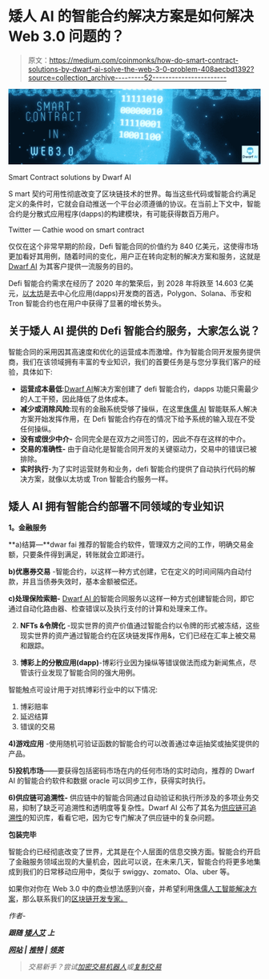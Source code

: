 # 矮人 AI 的智能合约解决方案是如何解决 Web 3.0 问题的？

> 原文：<https://medium.com/coinmonks/how-do-smart-contract-solutions-by-dwarf-ai-solve-the-web-3-0-problem-408aecbd1392?source=collection_archive---------52----------------------->

![](img/493a3e2df28c965994e9438ccbf6327a.png)

Smart Contract solutions by Dwarf AI

S mart 契约可用性彻底改变了区块链技术的世界。每当这些代码或智能合约满足定义的条件时，它就会自动推送一个平台必须遵循的协议。在当前上下文中，智能合约是分散式应用程序(dapps)的构建模块，有可能获得数百万用户。

Twitter — Cathie wood on smart contract

仅仅在这个非常早期的阶段，Defi 智能合同的价值约为 840 亿美元，这使得市场更加看好其用例，随着时间的变化，用户正在转向定制的解决方案和服务，这就是 [Dwarf AI](https://www.dwarf-ai.com/) 为其客户提供一流服务的目的。

Defi 智能合约需求在经历了 2020 年的繁荣后，到 2028 年将跌至 14.603 亿美元，[以太坊](/me/stats/post/4c2c66624b20)是去中心化应用(dapps)开发商的首选，Polygon、Solana、币安和 Tron 智能合约也在用户中获得了显著的增长势头。

## **关于矮人 AI 提供的 Defi 智能合约服务，大家怎么说？**

智能合同的采用因其高速度和优化的运营成本而激增。作为智能合同开发服务提供商，我们在该领域拥有丰富的专业知识，我们的首要任务是与您分享我们客户的经验，具体如下:

*   **运营成本最低**:[Dwarf AI](https://www.dwarf-ai.com/)解决方案创建了 defi 智能合约，dapps 功能只需最少的人工干预，因此降低了总体成本。
*   **减少或消除风险**:现有的金融系统受够了操纵，在这里[侏儒 AI](https://www.dwarf-ai.com/) 智能联系人解决方案开始发挥作用，在 Defi 智能合约存在的情况下给予系统的输入现在不受任何操纵。
*   **没有或很少中介-** 合同完全是在双方之间签订的，因此不存在这样的中介。
*   **交易的准确性-** 由于自动化是智能合同开发的关键驱动力，交易中的错误已被排除。
*   **实时执行**-为了实时运营财务和业务，defi 智能合约提供了自动执行代码的解决方案，就像以太坊或 Tron 智能合约服务一样。

## **矮人 AI 拥有智能合约部署不同领域的专业知识**

**1。金融服务**

**a)结算—**dwar fai 推荐的智能合约软件，管理双方之间的工作，明确交易金额，只要条件得到满足，转账就会立即进行。

**b)优惠券交易** -智能合约，以这样一种方式创建，它在定义的时间间隔内自动付款，并且当债券失效时，基本金额被偿还。

**c)处理保险索赔-** [Dwarf AI 的](https://www.dwarf-ai.com/)智能合同服务以这样一种方式创建智能合同，即它通过自动化路由器、检查错误以及执行支付的计算和处理来工作。

2) **NFTs &令牌化** -现实世界的资产价值通过智能合约以令牌的形式被冻结，这些现实世界的资产通过智能合约在区块链发挥作用&，它们已经在汇率上被交易和跟踪。

3) **博彩上的分散应用(dapp)**-博彩行业因为操纵等错误做法而成为新闻焦点，尽管该行业发现了智能合同的强大用例。

智能触点可设计用于对抗博彩行业中的以下情况:

1.  博彩赔率
2.  延迟结算
3.  错误的交易

**4)游戏应用** -使用随机可验证函数的智能合约可以改善通过幸运抽奖或抽奖提供的产品。

**5)投机市场**——要获得包括密码市场在内的任何市场的实时动向，推荐的 Dwarf AI 的智能合约软件和数据 oracle 可以同步工作，获得实时执行。

**6)供应链可追溯性-** 供应链中的智能合同通过自动验证和执行所涉及的多项业务交易，抑制了缺乏可追溯性和透明度等复杂性。Dwarf AI 公布了其名为[供应链可追溯性](https://github.com/Dwarf-AI/supply-chain-traceability-contract)的知识库，看看它吧，因为它专门解决了供应链中的复杂问题。

**包装完毕**

智能合约已经彻底改变了世界，尤其是在个人层面的信息交换方面。智能合约开启了金融服务领域出现的大量机会，因此可以说，在未来几天，智能合约将更多地集成到我们的日常移动应用中，类似于 swiggy、zomato、Ola、uber 等。

如果你对你在 Web 3.0 中的商业想法感到兴奋，并希望利用[侏儒人工智能解决方案](https://www.dwarf-ai.com/)，那么联系我们的[区块链开发专家。](https://www.linkedin.com/company/79796323/admin/)

*作者-*[](https://medium.com/u/22505c15ee08?source=post_page-----408aecbd1392--------------------------------)

***跟随** [**矮人艾**](https://www.dwarf-ai.com/) **上***

*[**网站**](https://www.dwarf-ai.com/) **|** [**推特**](https://twitter.com/dwarf_ai) **|** [**领英**](https://www.linkedin.com/feed/)*

> *交易新手？尝试[加密交易机器人](/coinmonks/crypto-trading-bot-c2ffce8acb2a)或[复制交易](/coinmonks/top-10-crypto-copy-trading-platforms-for-beginners-d0c37c7d698c)*